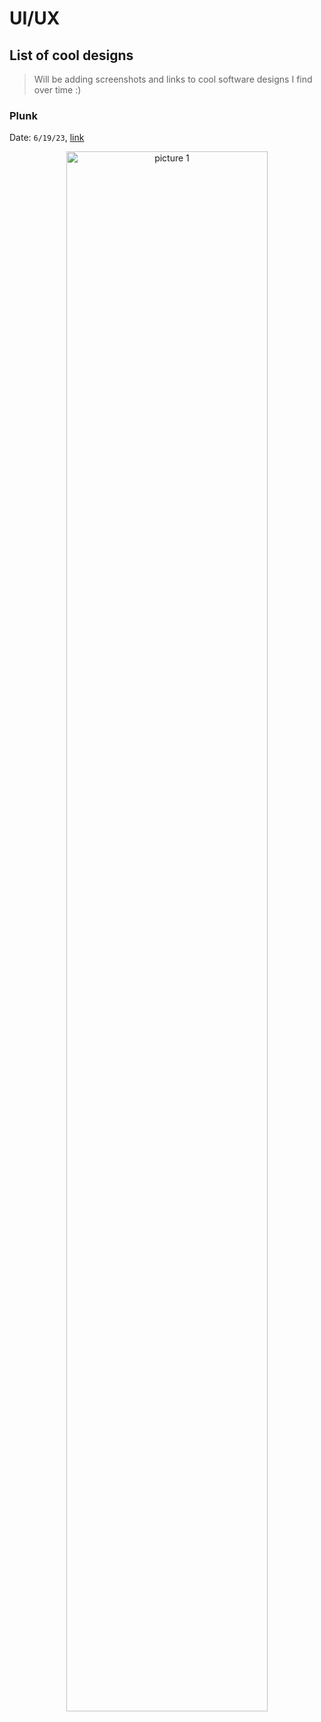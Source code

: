 # UI/UX 


## List of cool designs 

> Will be adding screenshots and links to cool software designs I find over time :) 


### Plunk 

Date: `6/19/23`, [link](https://twitter.com/driaug_/status/1670519652034723841)

<p align='center'>
    <img alt="picture 1" src="https://cdn.jsdelivr.net/gh/minimatest/vscode-images@main/images/f327d5f9764d9e89fded45cfa0ea02d7762c6b2ea8933d780a567629e2c04d08.png" width="80%" />  
</p>
